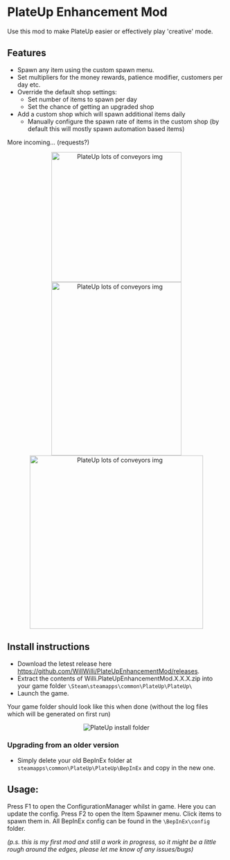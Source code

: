 # PlateUp Enhancement Mod

Use this mod to make PlateUp easier or effectively play 'creative' mode.

## Features

- Spawn any item using the custom spawn menu.
- Set multipliers for the money rewards, patience modifier, customers per day etc.
- Override the default shop settings: 
    - Set number of items to spawn per day
    - Set the chance of getting an upgraded shop
- Add a custom shop which will spawn additional items daily
    - Manually configure the spawn rate of items in the custom shop (by default this will mostly spawn automation based items)

More incoming... (requests?)

<p align="center">
  <img src="https://i.imgur.com/sAqJN27.png" alt="PlateUp lots of conveyors img" height = 300>
  <br>
  <img src="https://i.imgur.com/78G39tD.png" alt="PlateUp lots of conveyors img" width="300", height = 400>
  <img src="https://i.imgur.com/L6nFcYm.png" alt="PlateUp lots of conveyors img" height="400"
</p>

## Install instructions

- Download the letest release here https://github.com/WillWilli/PlateUpEnhancementMod/releases. 
- Extract the contents of Willi.PlateUpEnhancementMod.X.X.X.zip into your game folder ```\Steam\steamapps\common\PlateUp\PlateUp\``` 
- Launch the game.

Your game folder should look like this when done (without the log files which will be generated on first run)

<p align="center">
  <img src="https://i.imgur.com/0bnsYin.png" alt="PlateUp install folder" >
</p>

### Upgrading from an older version

- Simply delete your old BepInEx folder at ```steamapps\common\PlateUp\PlateUp\BepInEx``` and copy in the new one.

## Usage: 

Press F1 to open the ConfigurationManager whilst in game. Here you can update the config.
Press F2 to open the Item Spawner menu. Click items to spawn them in.
All BepInEx config can be found in the ```\BepInEx\config``` folder. 


*(p.s. this is my first mod and still a work in progress, so it might be a little rough around the edges, please let me know of any issues/bugs)*